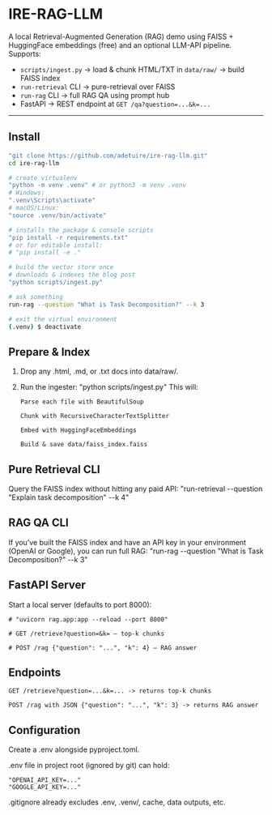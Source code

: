 # IRE-RAG-LLM

A local Retrieval-Augmented Generation (RAG) demo using FAISS + HuggingFace embeddings (free) and an optional LLM-API pipeline.  
Supports:
- `scripts/ingest.py` -> load & chunk HTML/TXT in `data/raw/` -> build FAISS index  
- `run-retrieval` CLI -> pure-retrieval over FAISS  
- `run-rag` CLI -> full RAG QA using prompt hub  
- FastAPI -> REST endpoint at `GET /qa?question=...&k=...`

---

## Install

```bash
"git clone https://github.com/adetuire/ire-rag-llm.git"
cd ire-rag-llm

# create virtualenv
"python -m venv .venv" # or python3 -m venv .venv
# Windows: 
".venv\Scripts\activate"
# macOS/Linux: 
"source .venv/bin/activate"

# installs the package & console scripts
"pip install -r requirements.txt"
# or for editable install:
# "pip install -e ."

# build the vector store once
# downloads & indexes the blog post
"python scripts/ingest.py"   

# ask something
run-rag --question "What is Task Decomposition?" --k 3

# exit the virtual environment
(.venv) $ deactivate


```

## Prepare & Index
1.  Drop any .html, .md, or .txt docs into data/raw/.

2.  Run the ingester:
        "python scripts/ingest.py"
    This will:

        Parse each file with BeautifulSoup

        Chunk with RecursiveCharacterTextSplitter

        Embed with HuggingFaceEmbeddings

        Build & save data/faiss_index.faiss


## Pure Retrieval CLI
Query the FAISS index without hitting any paid API:
    "run-retrieval --question "Explain task decomposition" --k 4"


## RAG QA CLI
If you’ve built the FAISS index and have an API key in your environment (OpenAI or Google), you can run full RAG:
    "run-rag --question "What is Task Decomposition?" --k 3"

## FastAPI Server
Start a local server (defaults to port 8000):
    
    # "uvicorn rag.app:app --reload --port 8000"
    
    # GET /retrieve?question=&k= – top-k chunks

    # POST /rag {"question": "...", "k": 4} – RAG answer

## Endpoints
    GET /retrieve?question=...&k=... -> returns top-k chunks
    
    POST /rag with JSON {"question": "...", "k": 3} -> returns RAG answer

## Configuration
Create a .env alongside pyproject.toml.

.env file in project root (ignored by git) can hold:

    "OPENAI_API_KEY=..."
    "GOOGLE_API_KEY=..."

.gitignore already excludes .env, .venv/, cache, data outputs, etc.